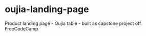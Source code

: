 # oujia-landing-page
Product landing page - Oujia table - built as capstone project off FreeCodeCamp
